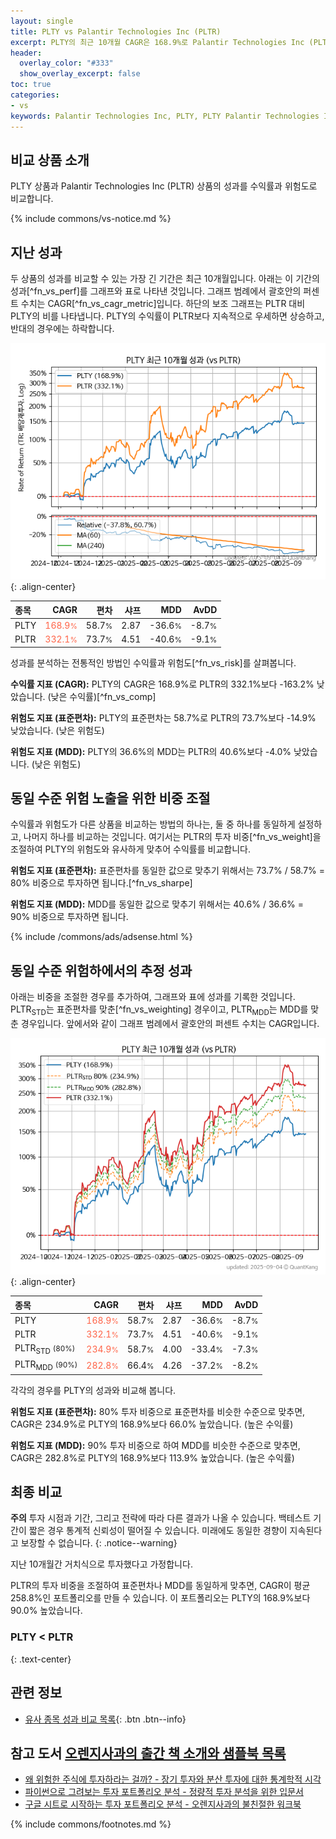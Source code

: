 ```yaml
---
layout: single
title: PLTY vs Palantir Technologies Inc (PLTR)
excerpt: PLTY의 최근 10개월 CAGR은 168.9%로 Palantir Technologies Inc (PLTR)의 332.1%보다 -163.2% 낮았습니다.
header:
  overlay_color: "#333"
  show_overlay_excerpt: false
toc: true
categories:
- vs
keywords: Palantir Technologies Inc, PLTY, PLTY Palantir Technologies Inc 비교, PLTR, PLTY PLTY 비교
---
```


## 비교 상품 소개


PLTY 상품과 Palantir Technologies Inc (PLTR) 상품의 성과를 수익률과 위험도로 비교합니다.





{% include commons/vs-notice.md %}

## 지난 성과

두 상품의 성과를 비교할 수 있는 가장 긴 기간은 최근 10개월입니다. 아래는 이 기간의 성과[^fn_vs_perf]를 그래프와 표로 나타낸 것입니다.
그래프 범례에서 괄호안의 퍼센트 수치는 CAGR[^fn_vs_cagr_metric]입니다.
하단의 보조 그래프는 PLTR 대비 PLTY의 비를 나타냅니다.
PLTY의 수익률이 PLTR보다 지속적으로 우세하면 상승하고, 반대의 경우에는 하락합니다.

![PLTY](/vs/images/plty-vs-pltr_dual.png){: .align-center}

| **종목** | **CAGR** | **편차** | **샤프** | **MDD** | **AvDD** |
| :------------ | ------: | -----------: | -------: | ------: | -------: |
| PLTY | <span style="color: tomato">168.9<small>%</small></span> | 58.7<small>%</small> | 2.87 | -36.6<small>%</small> | -8.7<small>%</small> |
| PLTR | <span style="color: tomato">332.1<small>%</small></span> | 73.7<small>%</small> | 4.51 | -40.6<small>%</small> | -9.1<small>%</small> |

<!-- more -->


성과를 분석하는 전통적인 방법인 수익률과 위험도[^fn_vs_risk]를 살펴봅니다.

**수익률 지표 (CAGR):** PLTY의 CAGR은 168.9%로 PLTR의 332.1%보다 -163.2% 낮았습니다. (낮은 수익률)[^fn_vs_comp]

**위험도 지표 (표준편차):** PLTY의 표준편차는 58.7%로 PLTR의 73.7%보다 -14.9% 낮았습니다. (낮은 위험도)

**위험도 지표 (MDD):** PLTY의 36.6%의 MDD는 PLTR의 40.6%보다 -4.0% 낮았습니다. (낮은 위험도)



## 동일 수준 위험 노출을 위한 비중 조절

수익률과 위험도가 다른 상품을 비교하는 방법의 하나는, 둘 중 하나를 동일하게 설정하고, 나머지 하나를 비교하는 것입니다.
여기서는 PLTR의 투자 비중[^fn_vs_weight]을 조절하여 PLTY의 위험도와 유사하게 맞추어 수익률를 비교합니다.

**위험도 지표 (표준편차):** 표준편차를 동일한 값으로 맞추기 위해서는 73.7% / 58.7% = 80% 비중으로 투자하면 됩니다.[^fn_vs_sharpe]

**위험도 지표 (MDD):** MDD를 동일한 값으로 맞추기 위해서는 40.6% / 36.6% = 90% 비중으로 투자하면 됩니다.


{% include /commons/ads/adsense.html %}



## 동일 수준 위험하에서의 추정 성과

아래는 비중을 조절한 경우를 추가하여, 그래프와 표에 성과를 기록한 것입니다.
PLTR<sub>STD</sub>는 표준편차를 맞춘[^fn_vs_weighting] 경우이고, PLTR<sub>MDD</sub>는 MDD를 맞춘 경우입니다.
앞에서와 같이 그래프 범례에서 괄호안의 퍼센트 수치는 CAGR입니다.


![PLTY](/vs/images/plty-vs-pltr.png){: .align-center}



| **종목** | **CAGR** | **편차** | **샤프** | **MDD** | **AvDD** |
| :------------ | ------: | -----------: | -------: | ------: | -------: |
| PLTY | <span style="color: tomato">168.9<small>%</small></span> | 58.7<small>%</small> | 2.87 | -36.6<small>%</small> | -8.7<small>%</small> |
| PLTR | <span style="color: tomato">332.1<small>%</small></span> | 73.7<small>%</small> | 4.51 | -40.6<small>%</small> | -9.1<small>%</small> |
| PLTR<sub>STD</sub> <small>(80%)</small> | <span style="color: tomato">234.9<small>%</small></span> | 58.7<small>%</small> | 4.00 | -33.4<small>%</small> | -7.3<small>%</small> |
| PLTR<sub>MDD</sub> <small>(90%)</small> | <span style="color: tomato">282.8<small>%</small></span> | 66.4<small>%</small> | 4.26 | -37.2<small>%</small> | -8.2<small>%</small> |



각각의 경우를 PLTY의 성과와 비교해 봅니다.

**위험도 지표 (표준편차):** 80% 투자 비중으로 표준편차를 비슷한 수준으로 맞추면, CAGR은 234.9%로 PLTY의 168.9%보다 66.0% 높았습니다. (높은 수익률)

**위험도 지표 (MDD):** 90% 투자 비중으로 하여 MDD를 비슷한 수준으로 맞추면, CAGR은 282.8%로 PLTY의 168.9%보다 113.9% 높았습니다. (높은 수익률)




## 최종 비교

**주의** 투자 시점과 기간, 그리고 전략에 따라 다른 결과가 나올 수 있습니다. 백테스트 기간이 짧은 경우 통계적 신뢰성이 떨어질 수 있습니다. 미래에도 동일한 경향이 지속된다고 보장할 수 없습니다.
{: .notice--warning}

지난 10개월간 거치식으로 투자했다고 가정합니다.

PLTR의 투자 비중을 조절하여 표준편차나 MDD를 동일하게 맞추면, CAGR이 평균 258.8%인 포트폴리오를 만들 수 있습니다.
이 포트폴리오는 PLTY의 168.9%보다 90.0% 높았습니다.

### PLTY &lt; PLTR
{: .text-center}


## 관련 정보

- [유사 종목 성과 비교 목록](/vs/){: .btn .btn--info}


## 참고 도서 [오렌지사과의 출간 책 소개와 샘플북 목록](https://kongdori.tistory.com/691)

- [왜 위험한 주식에 투자하라는 걸까? - 장기 투자와 분산 투자에 대한 통계학적 시각](https://kongdori.tistory.com/421)
- [파이썬으로 그려보는 투자 포트폴리오 분석  - 정량적 투자 분석을 위한 입문서](https://kongdori.tistory.com/643)
- [구글 시트로 시작하는 투자 포트폴리오 분석 - 오렌지사과의 불친절한 워크북](https://kongdori.tistory.com/449)

{% include commons/footnotes.md %}
